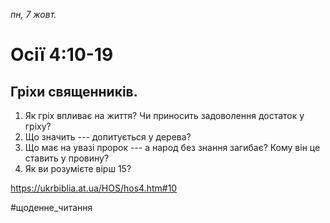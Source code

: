 
_пн, 7 жовт._

# Осії 4:10-19

## Гріхи священників.
1. Як гріх впливає на життя? Чи приносить задоволення достаток у гріху?
2. Що значить --- допитується у дерева?
3. Що має на увазі пророк --- а народ без знання загибає? Кому він це ставить у провину?
4. Як ви розумієте вірш 15?

https://ukrbiblia.at.ua/HOS/hos4.htm#10 

#щоденне_читання
